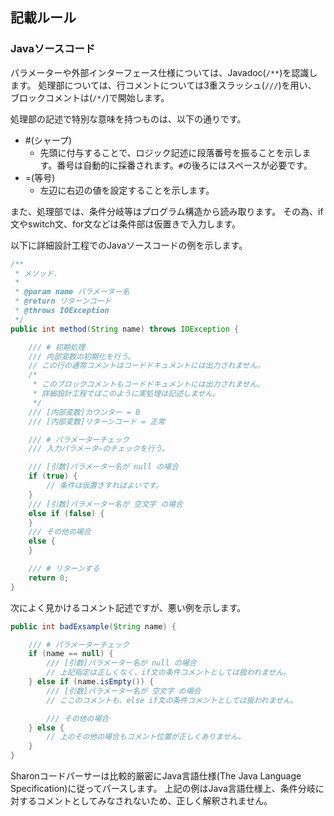 ## 記載ルール
### Javaソースコード
パラメーターや外部インターフェース仕様については、Javadoc(`/**`)を認識します。
処理部については、行コメントについては3重スラッシュ(`///`)を用い、
ブロックコメントは(`/*/`)で開始します。

処理部の記述で特別な意味を持つものは、以下の通りです。
- \#(シャープ)
    - 先頭に付与することで、ロジック記述に段落番号を振ることを示します。番号は自動的に採番されます。`#`の後ろにはスペースが必要です。
- \=(等号)
    - 左辺に右辺の値を設定することを示します。

また、処理部では、条件分岐等はプログラム構造から読み取ります。
その為、if文やswitch文、for文などは条件部は仮置きで入力します。

以下に詳細設計工程でのJavaソースコードの例を示します。

```java
/**
 * メソッド.
 * 
 * @param name パラメーター名
 * @return リターンコード
 * @throws IOException
 */
public int method(String name) throws IOException {

    /// # 初期処理
    /// 内部変数の初期化を行う。
    // この行の通常コメントはコードドキュメントには出力されません。
    /*
     * このブロックコメントもコードドキュメントには出力されません。
     * 詳細設計工程ではこのように実処理は記述しません。
     */
    /// [内部変数]カウンター = 0
    /// [内部変数]リターンコード = 正常

    /// # パラメーターチェック
    /// 入力パラメータ―のチェックを行う。

    /// [引数]パラメーター名が null の場合
    if (true) {
        // 条件は仮置きすればよいです。
    }
    /// [引数]パラメーター名が 空文字 の場合
    else if (false) {
    }
    /// その他の場合
    else {
    }

    /// # リターンする
    return 0;
}
```

次によく見かけるコメント記述ですが、悪い例を示します。
```java
public int badExsample(String name) {

    /// # パラメーターチェック
    if (name == null) {
        /// [引数]パラメーター名が null の場合
        // 上記指定は正しくなく、if文の条件コメントとしては扱われません。
    } else if (name.isEmpty()) {
        /// [引数]パラメーター名が 空文字 の場合
        // ここのコメントも、else if文の条件コメントとしては扱われません。

        /// その他の場合
    } else {
        // 上のその他の場合もコメント位置が正しくありません。
    }
}
```
Sharonコードパーサーは比較的厳密にJava言語仕様(The Java Language Specification)に従ってパースします。
上記の例はJava言語仕様上、条件分岐に対するコメントとしてみなされないため、正しく解釈されません。
